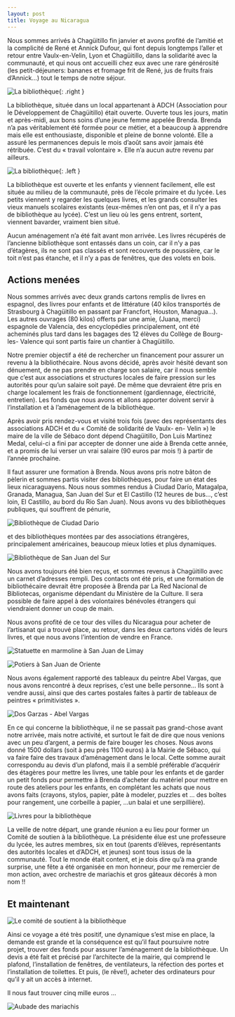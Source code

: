 ```yaml
---
layout: post
title: Voyage au Nicaragua
---
```


Nous sommes arrivés à Chagüitillo fin janvier et avons profité de l’amitié et  la complicité de René et Annick Dufour, qui font depuis longtemps l’aller et retour entre Vaulx-en-Velin, Lyon et Chagüitillo, dans la solidarité avec la communauté,  et qui nous ont accueilli chez eux avec une rare générosité  (les petit-déjeuners: bananes et  fromage frit de René,  jus de fruits frais d’Annick…) tout le temps de notre séjour.

![La bibliothèque](http://nicarali.files.wordpress.com/2010/08/nicaragua-2011-133.jpg?w=300&h=225){: .right }

La bibliothèque, située dans un local appartenant à ADCH (Association pour le Développement de Chagüitillo)  était ouverte. Ouverte tous les jours, matin et après-midi, aux bons soins d’une jeune femme appelée Brenda. Brenda n’a pas véritablement été formée pour ce métier, et a beaucoup à apprendre mais elle est enthousiaste, disponible et pleine de bonne volonté. Elle a assuré les permanences depuis le mois d’août sans avoir jamais été rétribuée. C’est du « travail volontaire ». Elle n’a aucun autre revenu par ailleurs.

![La bibliothèque](http://nicarali.files.wordpress.com/2010/08/nicaragua-2011-138.jpg?w=245&h=300){: .left }

La bibliothèque est ouverte et les enfants y viennent facilement, elle est située au milieu de la communauté, près de l’école primaire et du lycée. Les petits viennent y regarder les quelques livres, et les grands consulter les vieux manuels scolaires existants (eux-mêmes n’en ont pas, et il n’y a pas de bibliothèque au lycée). C’est un lieu où les gens entrent, sortent, viennent bavarder, vraiment bien situé.

Aucun aménagement n’a été fait avant mon arrivée. Les livres récupérés de l’ancienne bibliothèque sont entassés dans un coin, car il n’y a pas d’étagères, ils ne sont pas classés et sont recouverts de poussière, car le toit  n’est pas étanche, et il n’y a pas de fenêtres, que des volets en bois.

Actions menées
--------------

Nous sommes arrivés avec deux grands cartons remplis de livres en espagnol, des livres pour enfants et de  littérature (40 kilos transportés de Strasbourg à Chagüitillo en passant par Francfort, Houston, Managua…). Les autres ouvrages (80 kilos) offerts par une amie, (Juana, merci)  espagnole de Valencia, des encyclopédies principalement, ont été acheminés plus tard dans les bagages des 12 élèves du Collège de Bourg-les- Valence qui sont partis faire un chantier à Chagüitillo.

Notre premier objectif a été de rechercher un financement pour assurer un revenu à la bibliothécaire. Nous avons  décidé, après avoir hésité devant son dénuement, de ne pas prendre en charge son salaire, car il nous  semble que c’est aux associations et structures locales de faire pression sur les autorités pour qu’un salaire soit payé. De même que devraient être pris en charge localement les frais de fonctionnement (gardiennage, électricité, entretien). Les fonds que nous avons  et allons apporter doivent servir à l’installation et à l’aménagement de la bibliothèque.

Après avoir pris rendez-vous et visité trois fois (avec des représentants des associations ADCH et du « Comité de solidarité de Vaulx- en- Velin ») le maire de la ville de Sébaco dont dépend Chagüitillo, Don Luis Martinez Medal,  celui-ci a fini par accepter de donner une aide à Brenda cette année, et a promis de lui verser un vrai salaire (90 euros par mois !) à partir de l’année prochaine.

Il faut assurer une formation à Brenda. Nous avons pris notre bâton de pèlerin et sommes partis visiter des bibliothèques, pour faire un état des lieux nicaraguayens. Nous nous sommes rendus à Ciudad Darío, Matagalpa, Granada, Managua, San Juan del Sur et El Castillo (12 heures de bus…, c’est loin, El Castillo, au bord du Rio San Juan). Nous avons vu des bibliothèques publiques, qui souffrent de pénurie,

![Bibliothèque de Ciudad Dario](http://nicarali.files.wordpress.com/2010/08/nicaragua-2011-105.jpg?w=300&h=225)

et des bibliothèques montées par des associations étrangères, principalement américaines, beaucoup mieux loties et plus dynamiques.

![Bibliothèque de San Juan del Sur](http://nicarali.files.wordpress.com/2010/08/nicaragua-2011-555.jpg?w=300&h=225)

Nous avons toujours été bien reçus, et sommes revenus à Chagüitillo avec un carnet d’adresses rempli. Des contacts ont été pris, et une formation de bibliothécaire devrait être proposée à Brenda par La Red Nacional de Bibliotecas, organisme dépendant du Ministère de la Culture. Il sera possible de faire appel à des volontaires bénévoles étrangers qui viendraient donner un coup de main.

Nous avons profité de ce tour des villes du Nicaragua pour acheter de l’artisanat qui a trouvé place, au retour, dans les deux cartons vidés de leurs livres, et que nous avons l’intention de vendre en France.

![Statuette en marmoline à San Juan de Limay](http://nicarali.files.wordpress.com/2010/08/nicaragua-2011-068.jpg?w=225&h=300)

![Potiers à San Juan de Oriente](http://nicarali.files.wordpress.com/2010/08/nicaragua-2011-262.jpg?w=300&h=225)

Nous avons également rapporté des tableaux du peintre Abel Vargas, que nous avons rencontré à deux reprises, c’est une belle personne…  Ils sont à vendre aussi, ainsi que des cartes postales faites à partir de tableaux de peintres « primitivistes ».

![Dos Garzas - Abel Vargas](http://nicarali.files.wordpress.com/2010/08/dos-garzas1.jpg?w=300&h=155)

En ce qui concerne la bibliothèque, il ne se passait pas grand-chose avant notre arrivée, mais notre activité, et surtout le fait de dire que nous venions avec un peu d’argent, a permis de faire bouger les choses. Nous avons donné 1500 dollars (soit à peu près 1100 euros) à la Mairie de Sébaco, qui va faire faire des travaux d’aménagement dans le local. Cette somme aurait correspondu au devis d’un plafond, mais il a semblé préférable d’acquérir des étagères pour mettre les livres, une table pour les enfants et  de garder un petit fonds pour permettre à Brenda d’acheter du matériel pour mettre en route des ateliers pour les enfants, en complétant les achats que nous avons faits (crayons, stylos, papier, pâte à modeler, puzzles et … des boîtes pour rangement, une corbeille à papier, …un balai et une serpillière).

![Livres pour la bibliothèque](http://nicarali.files.wordpress.com/2010/08/nicaragua-2011-173.jpg?w=300&h=225)

 La veille de notre départ, une grande réunion a eu lieu pour former un Comité de soutien à la bibliothèque. La présidente élue est une professeure du lycée, les autres membres, six en tout (parents d’élèves, représentants des autorités locales et d’ADCH, et jeunes) sont tous issus de la communauté. Tout le monde était content, et je dois dire qu’à ma grande surprise, une fête a été organisée en mon honneur, pour me remercier de mon action, avec orchestre de mariachis et gros gâteaux décorés à mon nom !!
 
Et maintenant
-------------
 
![Le comité de soutient à la bibliothèque](http://nicarali.files.wordpress.com/2010/08/nicaragua-2011-1149.jpg?w=300&h=225)
 
Ainsi ce voyage a été très positif, une dynamique s’est mise en place, la demande est grande et la conséquence est qu’il faut poursuivre notre projet, trouver des fonds pour assurer l’aménagement de la bibliothèque. Un devis a été fait et précisé par l’architecte de la mairie, qui comprend le plafond, l’installation de fenêtres, de ventilateurs, la réfection des portes et l’installation de toilettes. Et puis, (le rêve!), acheter des ordinateurs pour qu’il y ait un accès à internet.

Il nous faut trouver cinq mille euros …

![Aubade des mariachis](http://nicarali.files.wordpress.com/2010/08/nicaragua-2011-1153.jpg?w=300&h=225)